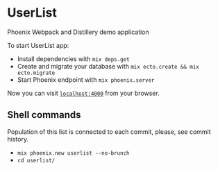 # UserList

Phoenix Webpack and Distillery demo application

To start UserList app:

  * Install dependencies with `mix deps.get`
  * Create and migrate your database with `mix ecto.create && mix ecto.migrate`
  * Start Phoenix endpoint with `mix phoenix.server`

Now you can visit [`localhost:4000`](http://localhost:4000) from your browser.

## Shell commands

Population of this list is connected to each commit, please, see commit history.

  * `mix phoenix.new userlist --no-brunch`
  * `cd userlist/`